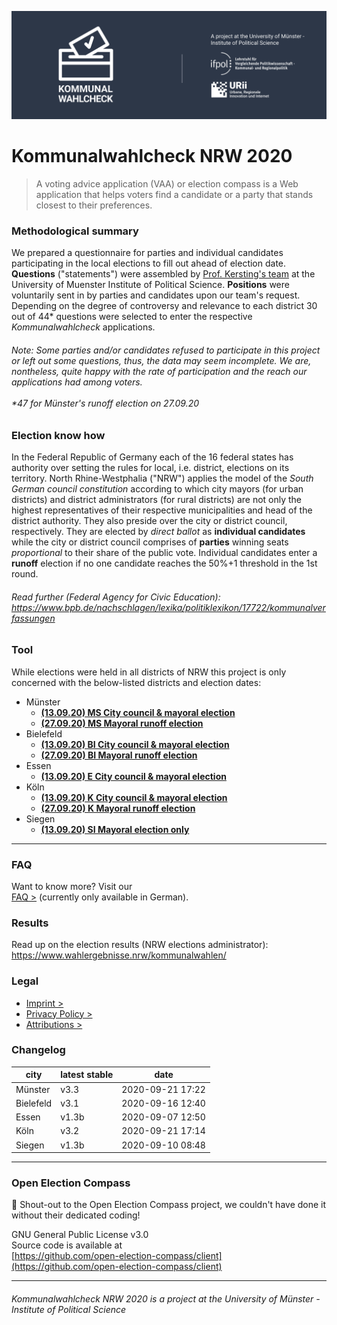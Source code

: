 ![Kommunalwahlcheck](img/kwc-git-header.svg)

# Kommunalwahlcheck NRW 2020

> A voting advice application (VAA) or election compass is a Web application that helps voters find a candidate or a party that stands closest to their preferences.

### Methodological summary

We prepared a questionnaire for parties and individual candidates participating in the local elections to fill out ahead of election date. **Questions** ("statements") were assembled by [Prof. Kersting's team](https://www.uni-muenster.de/IfPol/Kersting/URII/) at the University of Muenster Institute of Political Science. **Positions** were voluntarily sent in by parties and candidates upon our team's request. Depending on the degree of controversy and relevance to each district 30 out of 44* questions were selected to enter the respective *Kommunalwahlcheck* applications. 

###### Note: Some parties and/or candidates refused to participate in this project or left out some questions, thus, the data may seem incomplete. We are, nontheless, quite happy with the rate of participation and the reach our applications had among voters.<br/><br/>*47 for Münster's runoff election on 27.09.20

### Election know how
In the Federal Republic of Germany each of the 16 federal states has authority over setting the rules for local, i.e. district, elections on its territory. North Rhine-Westphalia ("NRW") applies the model of the *South German council constitution* according to which city mayors (for urban districts) and district administrators (for rural districts) are not only the highest representatives of their respective municipalities and head of the district authority. They also preside over the city or district council, respectively. They are elected by *direct ballot* as **individual candidates** while the city or district council comprises of **parties** winning seats *proportional* to their share of the public vote. Individual candidates enter a **runoff** election if no one candidate reaches the 50%+1 threshold in the 1st round.

###### Read further (Federal Agency for Civic Education): https://www.bpb.de/nachschlagen/lexika/politiklexikon/17722/kommunalverfassungen


### Tool
While elections were held in all districts of NRW this project is only concerned with the below-listed districts and election dates:

- Münster
  - **[(13.09.20) MS City council & mayoral election](archive/muenster_round-1.html)**
  - **[(27.09.20) MS Mayoral runoff election](archive/muenster_round-2.html)**
- Bielefeld
  - **[(13.09.20) BI City council & mayoral election](archive/bielefeld_round-1.html)**
  - **[(27.09.20) BI Mayoral runoff election](archive/bielefeld_round-2.html)**
- Essen
  - **[(13.09.20) E City council & mayoral election](archive/essen_round-1.html)**
- Köln
  - **[(13.09.20) K City council & mayoral election](archive/koeln_round-1.html)**
  - **[(27.09.20) K Mayoral runoff election](archive/koeln_round-2.html)**
- Siegen
  - **[(13.09.20) SI Mayoral election only](archive/siegen_round-1.html)**

---

### FAQ
Want to know more? Visit our \
[FAQ >](https://www.uni-muenster.de/IfPol/Kersting/online-wahlhilfe/Kommunalwahlcheck-FAQ.html) (currently only available in German).

### Results
Read up on the election results (NRW elections administrator):\
https://www.wahlergebnisse.nrw/kommunalwahlen/

### Legal
- [Imprint >](imprint.md)
- [Privacy Policy >](privacy.md)
- [Attributions >](attributions.md)

### Changelog
|city|latest stable|date|
|----|-------------|----|
|Münster|v3.3|2020-09-21 17:22|
|Bielefeld|v3.1|2020-09-16 12:40|
|Essen|v1.3b|2020-09-07 12:50|
|Köln|v3.2|2020-09-21 17:14|
|Siegen|v1.3b|2020-09-10 08:48|

---

### Open Election Compass
👏 Shout-out to the Open Election Compass project, we couldn't have done it without their dedicated coding!

GNU General Public License v3.0\
Source code is available at\
[https://github.com/open-election-compass/client](https://github.com/open-election-compass/client)

---

###### Kommunalwahlcheck NRW 2020 is a project at the University of Münster - Institute of Political Science